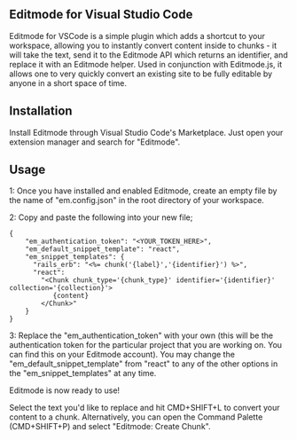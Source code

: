 ## Editmode for Visual Studio Code

Editmode for VSCode is a simple plugin which adds a shortcut to your workspace, allowing you to instantly convert content inside to chunks - it will take the text, send it to the Editmode API which returns an identifier, and replace it with an Editmode helper. Used in conjunction with Editmode.js, it allows one to very quickly convert an existing site to be fully editable by anyone in a short space of time.

## Installation

Install Editmode through Visual Studio Code's Marketplace.
Just open your extension manager and search for "Editmode".

## Usage

1: Once you have installed and enabled Editmode, create an empty file by the name of "em.config.json" in the root directory of your workspace.

2: Copy and paste the following into your new file;

```
{
    "em_authentication_token": "<YOUR_TOKEN_HERE>",
    "em_default_snippet_template": "react",
    "em_snippet_templates": {
      "rails_erb": "<%= chunk('{label}','{identifier}') %>",
      "react": 
        "<Chunk chunk_type='{chunk_type}' identifier='{identifier}' collection='{collection}'>
           {content}
        </Chunk>"
    }
}
```

3: Replace the "em_authentication_token" with your own (this will be the authentication token for the particular project that you are working on. You can find this on your Editmode account). You may change the "em_default_snippet_template" from "react" to any of the other options in the "em_snippet_templates" at any time.

Editmode is now ready to use!

Select the text you'd like to replace and hit CMD+SHIFT+L to convert your content to a chunk. Alternatively, you can open the Command Palette (CMD+SHIFT+P) and select "Editmode: Create Chunk".
